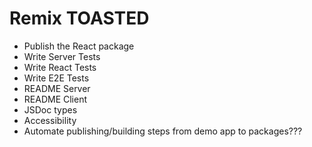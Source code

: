 # Remix TOASTED

- Publish the React package
- Write Server Tests
- Write React Tests
- Write E2E Tests
- README Server
- README Client
- JSDoc types
- Accessibility
- Automate publishing/building steps from demo app to packages???
